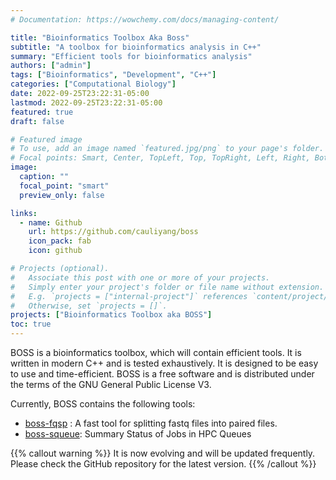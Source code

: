 ```yaml
---
# Documentation: https://wowchemy.com/docs/managing-content/

title: "Bioinformatics Toolbox Aka Boss"
subtitle: "A toolbox for bioinformatics analysis in C++"
summary: "Efficient tools for bioinformatics analysis"
authors: ["admin"]
tags: ["Bioinformatics", "Development", "C++"]
categories: ["Computational Biology"]
date: 2022-09-25T23:22:31-05:00
lastmod: 2022-09-25T23:22:31-05:00
featured: true
draft: false

# Featured image
# To use, add an image named `featured.jpg/png` to your page's folder.
# Focal points: Smart, Center, TopLeft, Top, TopRight, Left, Right, BottomLeft, Bottom, BottomRight.
image:
  caption: ""
  focal_point: "smart"
  preview_only: false

links:
  - name: Github
    url: https://github.com/cauliyang/boss
    icon_pack: fab
    icon: github

# Projects (optional).
#   Associate this post with one or more of your projects.
#   Simply enter your project's folder or file name without extension.
#   E.g. `projects = ["internal-project"]` references `content/project/deep-learning/index.md`.
#   Otherwise, set `projects = []`.
projects: ["Bioinformatics Toolbox aka BOSS"]
toc: true
---
```


BOSS is a bioinformatics toolbox, which will contain efficient tools. It is written in modern C++ and is tested exhaustively. It is designed to be easy to use and time-efficient. BOSS is a free software and is distributed under the terms of the GNU General Public License V3.

Currently, BOSS contains the following tools:

- [boss-fqsp](https://github.com/cauliyang/boss/blob/master/document/boss-fqsp.md) : A fast tool for splitting fastq files into paired files.
- [boss-squeue](https://github.com/cauliyang/boss/blob/master/document/boss-squeue.md): Summary Status of Jobs in HPC Queues

{{% callout warning %}}
It is now evolving and will be updated frequently. Please check the GitHub repository for the latest version.
{{% /callout %}}
